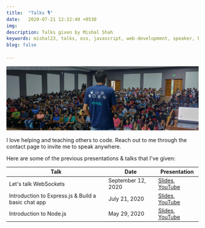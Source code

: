```yaml
---
title:  "Talks 🎙️"
date:   2020-07-21 12:32:40 +0530
img: 
description: Talks given by Mishal Shah
keywords: mishal23, talks, oss, javascript, web-development, speaker, hackathons
blog: false

---
```


![Mishal giving talk](./images/talk.jpg)

I love helping and teaching others to code. Reach out to me through the contact page to invite me to speak anywhere.

Here are some of the previous presentations & talks that I've given:


| Talk                                                |  Date         | Presentation  |
| --------------------------------------------------- |---------------|---------------|
| Let's talk WebSockets                             | September 12, 2020  | [Slides](https://speakerdeck.com/mishal23/lets-talk-websockets), [YouTube](https://youtu.be/2G8hrYeDM20) |
| Introduction to Express.js & Build a basic chat app | July 21, 2020 | [Slides](https://speakerdeck.com/mishal23/introduction-to-express-dot-js-and-build-a-basic-chat-app-with-socket-dot-io), [YouTube](https://youtu.be/7sKtiW0iYQ0) |
| Introduction to Node.js                             | May 29, 2020  | [Slides](https://speakerdeck.com/mishal23/introduction-to-node-dot-js), [YouTube](https://youtu.be/n0mCoeKRkrg) |
